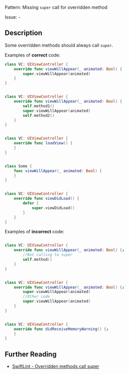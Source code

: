 Pattern: Missing `super` call for overridden method

Issue: -

## Description

Some overridden methods should always call `super`.

Examples of **correct** code:
```swift
class VC: UIViewController {
	override func viewWillAppear(_ animated: Bool) {
		super.viewWillAppear(animated)
	}
}


class VC: UIViewController {
	override func viewWillAppear(_ animated: Bool) {
		self.method1()
		super.viewWillAppear(animated)
		self.method2()
	}
}


class VC: UIViewController {
	override func loadView() {
	}
}


class Some {
	func viewWillAppear(_ animated: Bool) {
	}
}


class VC: UIViewController {
	override func viewDidLoad() {
		defer {
			super.viewDidLoad()
		}
	}
}

```
Examples of **incorrect** code:
```swift

class VC: UIViewController {
	override func viewWillAppear(_ animated: Bool) {↓
		//Not calling to super
		self.method()
	}
}


class VC: UIViewController {
	override func viewWillAppear(_ animated: Bool) {↓
		super.viewWillAppear(animated)
		//Other code
		super.viewWillAppear(animated)
	}
}


class VC: UIViewController {
	override func didReceiveMemoryWarning() {↓
	}
}

```

## Further Reading

* [SwiftLint - Overridden methods call super](https://github.com/realm/SwiftLint/blob/master/Rules.md#overridden-methods-call-super)